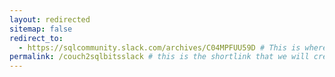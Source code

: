 ```yaml
---
layout: redirected
sitemap: false
redirect_to:
  - https://sqlcommunity.slack.com/archives/C04MPFUU59D # This is where it will be redirected  - must be a complete url and a space after the -
permalink: /couch2sqlbitsslack # this is the shortlink that we will create the / is required - MUST MATCH the name of the file amd a space after the :
---
```

